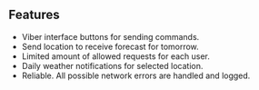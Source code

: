 ## Features
- Viber interface buttons for sending commands.
- Send location to receive forecast for tomorrow.
- Limited amount of allowed requests for each user.
- Daily weather notifications for selected location.
- Reliable. All possible network errors are handled and logged.
